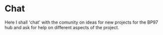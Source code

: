# Chat
Here I shall 'chat' with the comunity on ideas for new projects for the BP97 hub and ask for help on different aspects of the project.
